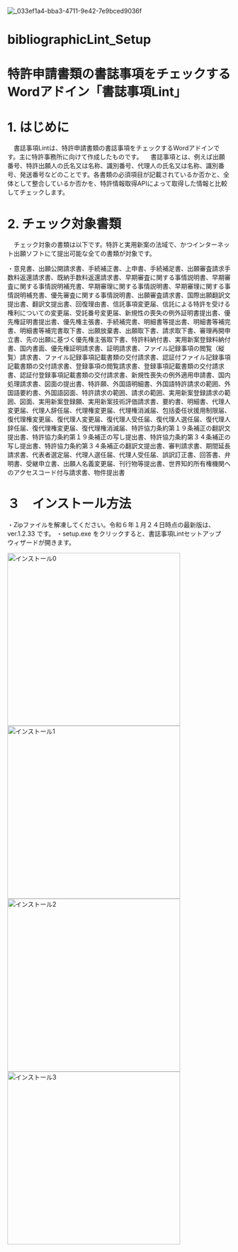 
![_033ef1a4-bba3-4711-9e42-7e9bced9036f](https://github.com/k-ayaki/bibliographicLint_Setup/assets/40140916/680922b3-9bf3-45ea-adc6-26fdabcad6c4)

# bibliographicLint_Setup

# 特許申請書類の書誌事項をチェックするWordアドイン「書誌事項Lint」

# 1. はじめに

　書誌事項Lintは、特許申請書類の書誌事項をチェックするWordアドインです。主に特許事務所に向けて作成したものです。
　書誌事項とは、例えば出願番号、特許出願人の氏名又は名称、識別番号、代理人の氏名又は名称、識別番号、発送番号などのことです。各書類の必須項目が記載されているか否かと、全体として整合しているか否かを、特許情報取得APIによって取得した情報と比較してチェックします。

 # 2. チェック対象書類

　チェック対象の書類は以下です。特許と実用新案の法域で、かつインターネット出願ソフトにて提出可能な全ての書類が対象です。

・意見書、出願公開請求書、手続補正書、上申書、手続補足書、出願審査請求手数料返還請求書、既納手数料返還請求書、早期審査に関する事情説明書、早期審査に関する事情説明補充書、早期審理に関する事情説明書、早期審理に関する事情説明補充書、優先審査に関する事情説明書、出願審査請求書、国際出願翻訳文提出書、翻訳文提出書、回復理由書、信託事項変更届、信託による特許を受ける権利についての変更届、受託番号変更届、新規性の喪失の例外証明書提出書、優先権証明書提出書、優先権主張書、手続補完書、明細書等提出書、明細書等補完書、明細書等補完書取下書、出願放棄書、出願取下書、請求取下書、審理再開申立書、先の出願に基づく優先権主張取下書、特許料納付書、実用新案登録料納付書、国内書面、優先権証明請求書、証明請求書、ファイル記録事項の閲覧（縦覧）請求書、ファイル記録事項記載書類の交付請求書、認証付ファイル記録事項記載書類の交付請求書、登録事項の閲覧請求書、登録事項記載書類の交付請求書、認証付登録事項記載書類の交付請求書、新規性喪失の例外適用申請書、国内処理請求書、図面の提出書、特許願、外国語明細書、外国語特許請求の範囲、外国語要約書、外国語図面、特許請求の範囲、請求の範囲、実用新案登録請求の範囲、図面、実用新案登録願、実用新案技術評価請求書、要約書、明細書、代理人変更届、代理人辞任届、代理権変更届、代理権消滅届、包括委任状援用制限届、復代理権変更届、復代理人変更届、復代理人受任届、復代理人選任届、復代理人辞任届、復代理権変更届、復代理権消滅届、特許協力条約第１９条補正の翻訳文提出書、特許協力条約第１９条補正の写し提出書、特許協力条約第３４条補正の写し提出書、特許協力条約第３４条補正の翻訳文提出書、審判請求書、期間延長請求書、代表者選定届、代理人選任届、代理人受任届、誤訳訂正書、回答書、弁明書、受継申立書、出願人名義変更届、刊行物等提出書、世界知的所有権機関へのアクセスコード付与請求書、物件提出書

# ３　インストール方法

・Zipファイルを解凍してください。令和６年１月２４日時点の最新版は、ver.1.2.33 です。
・setup.exe をクリックすると、書誌事項Lintセットアップ　ウィザードが開きます。

<img width="390" alt="インストール0" src="https://github.com/k-ayaki/bibliographicLint_Setup/assets/40140916/bb6874c7-69db-4f74-b38f-873909990995">
<br />
<img width="390" alt="インストール1" src="https://github.com/k-ayaki/bibliographicLint_Setup/assets/40140916/7c84359f-1366-4ea5-8985-0a9263526d6d">
<br />
<img width="390" alt="インストール2" src="https://github.com/k-ayaki/bibliographicLint_Setup/assets/40140916/ce5df948-0703-46c9-b288-b82adccc2b6c">
<br />
<img width="390" alt="インストール3" src="https://github.com/k-ayaki/bibliographicLint_Setup/assets/40140916/f6bfe56d-c5f5-47c0-9d9f-d3427e4737c5">
<br />
